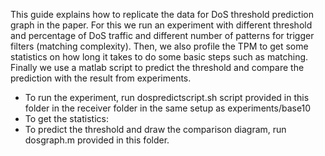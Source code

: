 This guide explains how to replicate the data for DoS threshold prediction graph in the paper.
For this we run an experiment with different threshold and percentage of DoS traffic and different number of patterns for trigger filters (matching complexity). Then, we also profile the TPM to get some statistics on how long it takes to do some basic steps such as matching. Finally we use a matlab script to predict the threshold and compare the prediction with the result from experiments.
- To run the experiment, run dospredictscript.sh script provided in this folder in the receiver folder in the same setup as experiments/base10
- To get the statistics:
- To predict the threshold and draw the comparison diagram, run dosgraph.m provided in this folder.  
